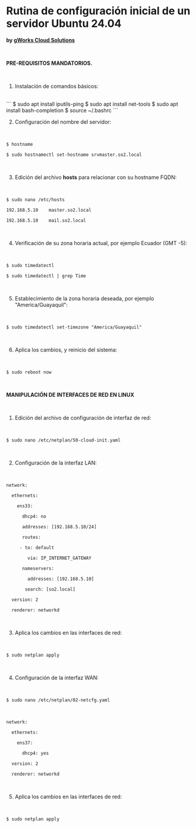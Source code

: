 # Rutina de configuración inicial de un servidor Ubuntu 24.04
**by [gWorks Cloud Solutions](https://www.gworks-ec.com)**

<br>

**PRE-REQUISITOS MANDATORIOS.**

<br>

1. Instalación de comandos básicos:

<br>
```
$ sudo apt install iputils-ping
$ sudo apt install net-tools
$ sudo apt install bash-completion
$ source ~/.bashrc
```
<br>

2. Configuración del nombre del servidor:

<br>

`$ hostname`

`$ sudo hostnamectl set-hostname srvmaster.so2.local`

<br>

3. Edición del archivo **hosts** para relacionar con su hostname FQDN:

<br>

`$ sudo nano /etc/hosts`

`192.168.5.10    master.so2.local`

`192.168.5.10    mail.so2.local`

<br>

4. Verificación de su zona horaria actual, por ejemplo Ecuador (GMT -5):

<br>

`$ sudo timedatectl`

`$ sudo timedatectl | grep Time`

<br>

5. Establecimiento de la zona horaria deseada, por ejemplo "America/Guayaquil":

<br>

`$ sudo timedatectl set-timezone "America/Guayaquil"`

<br>

6. Aplica los cambios, y reinicio del sistema:

<br>

`$ sudo reboot now`

<br>

**MANIPULACIÓN DE INTERFACES DE RED EN LINUX**

<br>

1. Edición del archivo de configuración de interfaz de red:

<br>

`$ sudo nano /etc/netplan/50-cloud-init.yaml`

<br>

2. Configuración de la interfaz LAN:

<br>

`network:`

`  ethernets:`

`    ens33:`

`      dhcp4: no`

`      addresses: [192.168.5.10/24]`

`      routes:`

`	  - to: default`

`        via: IP_INTERNET_GATEWAY`

`      nameservers:`

`        addresses: [192.168.5.10]`

`		search: [so2.local]`

`  version: 2`

`  renderer: networkd`

<br>

3. Aplica los cambios en las interfaces de red:

<br>

`$ sudo netplan apply`

<br>

4. Configuración de la interfaz WAN:

<br>

`$ sudo nano /etc/netplan/02-netcfg.yaml`

<br>

`network:`

`  ethernets:`

`    ens37:`

`      dhcp4: yes`

`  version: 2`

`  renderer: networkd`

<br>
  
5. Aplica los cambios en las interfaces de red:

<br>

`$ sudo netplan apply`

<br>
